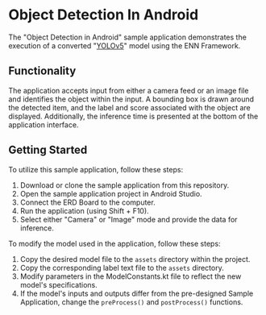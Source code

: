 # Object Detection In Android
The "Object Detection in Android" sample application demonstrates the execution of a converted "[YOLOv5](https://github.com/ultralytics/yolov5)" model using the ENN Framework. 

## Functionality
The application accepts input from either a camera feed or an image file and identifies the object within the input. 
A bounding box is drawn around the detected item, and the label and score associated with the object are displayed.
Additionally, the inference time is presented at the bottom of the application interface. 

## Getting Started
To utilize this sample application, follow these steps:
1. Download or clone the sample application from this repository.
1. Open the sample application project in Android Studio.
1. Connect the ERD Board to the computer.
1. Run the application (using Shift + F10).
1. Select either "Camera" or "Image" mode and provide the data for inference.

To modify the model used in the application, follow these steps:
1. Copy the desired model file to the `assets` directory within the project.
1. Copy the corresponding label text file to the `assets` directory.
1. Modify parameters in the ModelConstants.kt file to reflect the new model's specifications.
1. If the model's inputs and outputs differ from the pre-designed Sample Application, change the `preProcess()` and `postProcess()` functions.